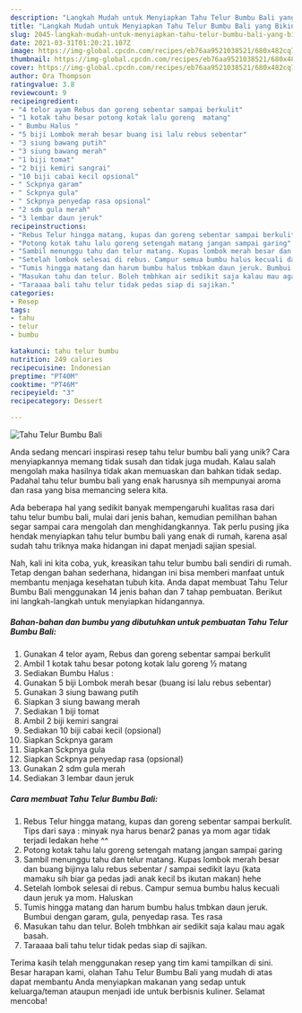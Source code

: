 ```yaml
---
description: "Langkah Mudah untuk Menyiapkan Tahu Telur Bumbu Bali yang Bikin Ngiler"
title: "Langkah Mudah untuk Menyiapkan Tahu Telur Bumbu Bali yang Bikin Ngiler"
slug: 2045-langkah-mudah-untuk-menyiapkan-tahu-telur-bumbu-bali-yang-bikin-ngiler
date: 2021-03-31T01:20:21.107Z
image: https://img-global.cpcdn.com/recipes/eb76aa9521038521/680x482cq70/tahu-telur-bumbu-bali-foto-resep-utama.jpg
thumbnail: https://img-global.cpcdn.com/recipes/eb76aa9521038521/680x482cq70/tahu-telur-bumbu-bali-foto-resep-utama.jpg
cover: https://img-global.cpcdn.com/recipes/eb76aa9521038521/680x482cq70/tahu-telur-bumbu-bali-foto-resep-utama.jpg
author: Ora Thompson
ratingvalue: 3.8
reviewcount: 9
recipeingredient:
- "4 telor ayam Rebus dan goreng sebentar sampai berkulit"
- "1 kotak tahu besar potong kotak lalu goreng  matang"
- " Bumbu Halus "
- "5 biji Lombok merah besar buang isi lalu rebus sebentar"
- "3 siung bawang putih"
- "3 siung bawang merah"
- "1 biji tomat"
- "2 biji kemiri sangrai"
- "10 biji cabai kecil opsional"
- " Sckpnya garam"
- " Sckpnya gula"
- " Sckpnya penyedap rasa opsional"
- "2 sdm gula merah"
- "3 lembar daun jeruk"
recipeinstructions:
- "Rebus Telur hingga matang, kupas dan goreng sebentar sampai berkulit. Tips dari saya : minyak nya harus benar2 panas ya mom agar tidak terjadi ledakan hehe ^^"
- "Potong kotak tahu lalu goreng setengah matang jangan sampai garing"
- "Sambil menunggu tahu dan telur matang. Kupas lombok merah besar dan buang bijinya lalu rebus sebentar / sampai sedikit layu (kata mamaku sih biar ga pedas jadi anak kecil bs ikutan makan) hehe"
- "Setelah lombok selesai di rebus. Campur semua bumbu halus kecuali daun jeruk ya mom. Haluskan"
- "Tumis hingga matang dan harum bumbu halus tmbkan daun jeruk. Bumbui dengan garam, gula, penyedap rasa. Tes rasa"
- "Masukan tahu dan telur. Boleh tmbhkan air sedikit saja kalau mau agak basah."
- "Taraaaa bali tahu telur tidak pedas siap di sajikan."
categories:
- Resep
tags:
- tahu
- telur
- bumbu

katakunci: tahu telur bumbu 
nutrition: 249 calories
recipecuisine: Indonesian
preptime: "PT40M"
cooktime: "PT46M"
recipeyield: "3"
recipecategory: Dessert

---
```



![Tahu Telur Bumbu Bali](https://img-global.cpcdn.com/recipes/eb76aa9521038521/680x482cq70/tahu-telur-bumbu-bali-foto-resep-utama.jpg)

Anda sedang mencari inspirasi resep tahu telur bumbu bali yang unik? Cara menyiapkannya memang tidak susah dan tidak juga mudah. Kalau salah mengolah maka hasilnya tidak akan memuaskan dan bahkan tidak sedap. Padahal tahu telur bumbu bali yang enak harusnya sih mempunyai aroma dan rasa yang bisa memancing selera kita.



Ada beberapa hal yang sedikit banyak mempengaruhi kualitas rasa dari tahu telur bumbu bali, mulai dari jenis bahan, kemudian pemilihan bahan segar sampai cara mengolah dan menghidangkannya. Tak perlu pusing jika hendak menyiapkan tahu telur bumbu bali yang enak di rumah, karena asal sudah tahu triknya maka hidangan ini dapat menjadi sajian spesial.


Nah, kali ini kita coba, yuk, kreasikan tahu telur bumbu bali sendiri di rumah. Tetap dengan bahan sederhana, hidangan ini bisa memberi manfaat untuk membantu menjaga kesehatan tubuh kita. Anda dapat membuat Tahu Telur Bumbu Bali menggunakan 14 jenis bahan dan 7 tahap pembuatan. Berikut ini langkah-langkah untuk menyiapkan hidangannya.

<!--inarticleads1-->

##### Bahan-bahan dan bumbu yang dibutuhkan untuk pembuatan Tahu Telur Bumbu Bali:

1. Gunakan 4 telor ayam, Rebus dan goreng sebentar sampai berkulit
1. Ambil 1 kotak tahu besar potong kotak lalu goreng ½ matang
1. Sediakan  Bumbu Halus :
1. Gunakan 5 biji Lombok merah besar (buang isi lalu rebus sebentar)
1. Gunakan 3 siung bawang putih
1. Siapkan 3 siung bawang merah
1. Sediakan 1 biji tomat
1. Ambil 2 biji kemiri sangrai
1. Sediakan 10 biji cabai kecil (opsional)
1. Siapkan  Sckpnya garam
1. Siapkan  Sckpnya gula
1. Siapkan  Sckpnya penyedap rasa (opsional)
1. Gunakan 2 sdm gula merah
1. Sediakan 3 lembar daun jeruk




<!--inarticleads2-->

##### Cara membuat Tahu Telur Bumbu Bali:

1. Rebus Telur hingga matang, kupas dan goreng sebentar sampai berkulit. Tips dari saya : minyak nya harus benar2 panas ya mom agar tidak terjadi ledakan hehe ^^
1. Potong kotak tahu lalu goreng setengah matang jangan sampai garing
1. Sambil menunggu tahu dan telur matang. Kupas lombok merah besar dan buang bijinya lalu rebus sebentar / sampai sedikit layu (kata mamaku sih biar ga pedas jadi anak kecil bs ikutan makan) hehe
1. Setelah lombok selesai di rebus. Campur semua bumbu halus kecuali daun jeruk ya mom. Haluskan
1. Tumis hingga matang dan harum bumbu halus tmbkan daun jeruk. Bumbui dengan garam, gula, penyedap rasa. Tes rasa
1. Masukan tahu dan telur. Boleh tmbhkan air sedikit saja kalau mau agak basah.
1. Taraaaa bali tahu telur tidak pedas siap di sajikan.




Terima kasih telah menggunakan resep yang tim kami tampilkan di sini. Besar harapan kami, olahan Tahu Telur Bumbu Bali yang mudah di atas dapat membantu Anda menyiapkan makanan yang sedap untuk keluarga/teman ataupun menjadi ide untuk berbisnis kuliner. Selamat mencoba!
